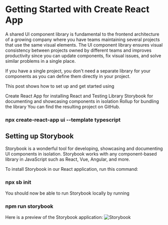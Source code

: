 # Getting Started with Create React App

A shared UI component library is fundamental to the frontend architecture of a growing company where you have teams maintaining several projects that use the same visual elements. The UI component library ensures visual consistency between projects owned by different teams and improves productivity since you can update components, fix visual issues, and solve similar problems in a single place.

If you have a single project, you don't need a separate library for your components as you can define them directly in your project.

This post shows how to set up and get started using

Create React App for installing React and Testing Library
Storybook for documenting and showcasing components in isolation
Rollup for bundling the library
You can find the resulting project on GitHub.

### npx create-react-app ui --template typescript

## Setting up Storybook

Storybook is a wonderful tool for developing, showcasing and documenting UI components in isolation. Storybook works with any component-based library in JavaScript such as React, Vue, Angular, and more.

To install Storybook in our React application, run this command:
### npx sb init

You should now be able to run Storybook locally by running 
### npm run storybook

Here is a preview of the Storybook application:
    ![Storybook](/hello-tsx-storybook/public/storybook.png)
